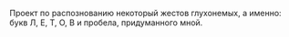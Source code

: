 Проект по распознованию некоторый жестов глухонемых, а именно: букв Л, Е, Т, О, В и пробела, придуманного мной.
